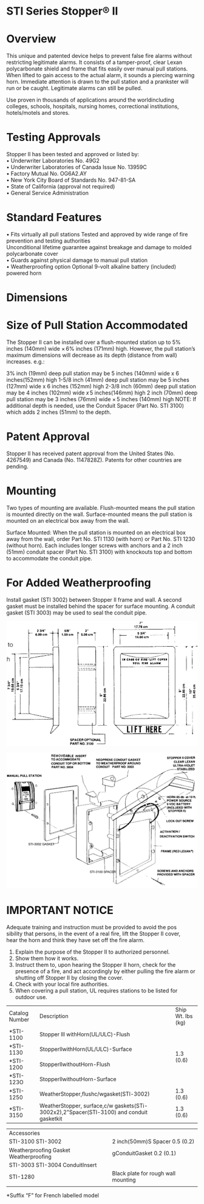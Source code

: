 # STI Series Stopper® II  

# Overview  

This unique and patented device helps to prevent false fire alarms without restricting legitimate alarms. It consists of a tamper-proof, clear Lexan polycarbonate shield and frame that fits easily over manual pull stations. When lifted to gain access to the actual alarm, it sounds a piercing warning horn. Immediate attention is drawn to the pull station and a prankster will run or be caught. Legitimate alarms can still be pulled.  

Use proven in thousands of applications around the worldincluding colleges, schools, hospitals, nursing homes, correctional institutions, hotels/motels and stores.  

# Testing Approvals  

Stopper II has been tested and approved or listed by:   
•	 Underwriter Laboratories No. 49G2   
•	 Underwriter Laboratories of Canada Issue No. 13959C   
•	 Factory Mutual No. OG6A2.AY   
•	 New York City Board of Standards No. 947-81-SA   
•	 State of California (approval not required)   
•	 General Service Administration  

# Standard Features  

•	 Fits virtually all pull stations Tested and approved by wide range of fire prevention and testing authorities   
Unconditional lifetime guarantee against breakage and damage to molded polycarbonate cover   
•	 Guards against physical damage to manual pull station   
•	 Weatherproofing option Optional 9-volt alkaline battery (included) powered horn  

# Dimensions  

# Size of Pull Station Accommodated  

The Stopper II can be installed over a flush-mounted station up to $5\%$ inches (140mm) wide $\times\,6\%$ inches (171mm) high. However, the pull station’s maximum dimensions will decrease as its depth (distance from wall) increases. e.g.:  

$3\%$ inch (19mm) deep pull station may be 5 inches (140mm) wide x 6 inches(152mm) high 1-5/8 inch (41mm) deep pull station may be 5 inches (127mm) wide x 6 inches (152mm) high 2-3/8 inch (60mm) deep pull station may be 4 inches (102mm) wide $x\,5$ inches(146mm) high 2 inch (70mm) deep pull station may be 3 inches (76mm) wide $\times\,5$ inches (140mm) high NOTE: If additional depth is needed, use the Conduit Spacer (Part No. STI 3100) which adds 2 inches (51mm) to the depth.  

# Patent Approval  

Stopper II has received patent approval from the United States (No. 4267549) and Canada (No. 1147828Z). Patents for other countries are pending.  

# Mounting  

Two types of mounting are available. Flush-mounted means the pull station is mounted directly on the wall. Surface-mounted means the pull station is mounted on an electrical box away from the wall.  

Surface Mounted: When the pull station is mounted on an electrical box away from the wall, order Part No. STI 1130 (with horn) or Part No. STI 1230 (without horn). Each includes longer screws with anchors and a 2 inch (51mm) conduit spacer (Part No. STI 3100) with knockouts top and bottom to accommodate the conduit pipe.  

# For Added Weatherproofing  

Install gasket (STI 3002) between Stopper Il frame and wall. A second gasket must be installed behind the spacer for surface mounting. A conduit gasket (STI 3003) may be used to seal the conduit pipe.  

![](images/7466ce1be16901873b23b169d1ba1b540c0f2790004a7ae47e49b3446aac8819.jpg)  

![](images/e32e0615c70f2131dc6968f87af0118dcbd351e37938a716c43984efc408a978.jpg)  

# IMPORTANT NOTICE  

Adequate training and instruction must be provided to avoid the pos  
sibility that persons, in the event of a real fire, lift the Stopper II cover,   
hear the horn and think they have set off the fire alarm.   
1.	 Explain the purpose of the Stopper II to authorized personnel.   
2.	 Show them how it works.   
3.	 Instruct them to, upon hearing the Stopper II horn, check for the presence of a fire, and act accordingly by either pulling the fire alarm or shutting off Stopper II by closing the cover.   
4.	 Check with your local fire authorities.   
5.	 When covering a pull station, UL requires stations to be listed for outdoor use.  

<html><body><table><tr><td>Catalog Number</td><td>Description</td><td>Ship Wt. Ibs (kg)</td></tr><tr><td>*STI-1100</td><td>Stopper lIl withHorn(UL/ULC)-Flush</td><td rowspan="4">1.3 (0.6)</td></tr><tr><td>*STI-1130</td><td>StopperIlwithHorn(UL/ULC)-Surface</td></tr><tr><td>*STI-1200</td><td>StopperllwithoutHorn-Flush</td></tr><tr><td>*STI-123O</td><td>StopperIlwithoutHorn-Surface</td></tr><tr><td>*STI-1250</td><td>WeatherStopper,flushc/wgasket(STl-3002)</td><td>1.3 (0.6)</td></tr><tr><td>*STI-3150</td><td>WeatherStopper, surface,c/w gaskets(STi- 3002x2),2"Spacer(STl-3100) and conduit gasketkit</td><td>1.3 (0.6)</td></tr></table></body></html>  

<html><body><table><tr><td colspan="2">Accessories</td></tr><tr><td>STI-3100 STI-3002</td><td>2 inch(50mm)S Spacer 0.5 (0.2)</td></tr><tr><td>Weatherproofing Gasket Weatherproofing</td><td>gConduitGasket 0.2 (0.1)</td></tr><tr><td>STI-3003 STI-3004 ConduitInsert</td><td></td></tr><tr><td>STI-1280</td><td>Black plate for rough wall mounting</td></tr><tr><td></td><td></td></tr></table></body></html>

\*Suffix “F” for French labelled model  